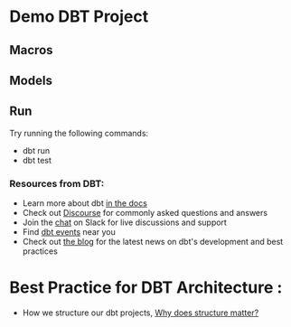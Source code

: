 # Demo DBT Project

## Macros

## Models

## Run

Try running the following commands:
- dbt run
- dbt test


### Resources from DBT:
- Learn more about dbt [in the docs](https://docs.getdbt.com/docs/introduction)
- Check out [Discourse](https://discourse.getdbt.com/) for commonly asked questions and answers
- Join the [chat](https://community.getdbt.com/) on Slack for live discussions and support
- Find [dbt events](https://events.getdbt.com) near you
- Check out [the blog](https://blog.getdbt.com/) for the latest news on dbt's development and best practices

# Best Practice for DBT Architecture : 
- How we structure our dbt projects, [Why does structure matter?](https://docs.getdbt.com/guides/best-practices/how-we-structure/1-guide-overview)
